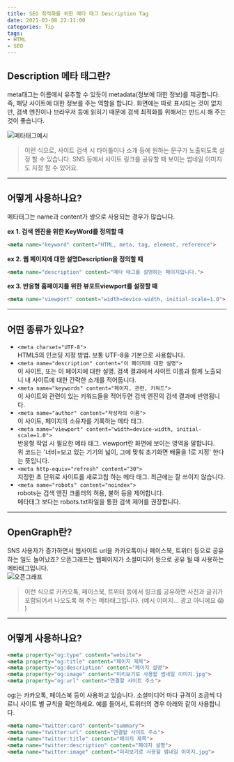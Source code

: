 ```yaml
---
title: SEO 최적화를 위한 메타 태그 Description Tag   
date: 2021-03-08 22:11:00
categories: Tip
tags:
- HTML
- SEO 
---
```


## Description 메타 태그란? 
meta태그는 이름에서 유추할 수 있듯이 metadata(정보에 대한 정보)를 제공합니다. 즉, 해당 사이트에 대한 정보를 주는 역할을 합니다. 화면에는 따로 표시되는 것이 없지만, 검색 엔진이나 브라우저 등에 읽히기 때문에 검색 최적화를 위해서는 반드시 해 주는 것이 좋습니다. 
<br />  
  
![메타태그예시](https://i.imgur.com/hjvwBfo.png)
> 이런 식으로, 사이트 검색 시 타이틀이나 소개 등에 원하는 문구가 노출되도록 설정 할 수 있습니다. SNS 등에서 사이트 링크를 공유할 때 보이는 썸네일 이미지도 지정 할 수 있어요.  
   
---  
## 어떻게 사용하나요?  
메타태그는 name과 content가 쌍으로 사용되는 경우가 많습니다.  

**ex 1. 검색 엔진을 위한 KeyWord를 정의할 때**
```html
<meta name="keyword" content="HTML, meta, tag, element, reference">
```
  
**ex 2. 웹 페이지에 대한 설명Description을 정의할 때**
```html
<meta name="description" content="메타 태그를 설명하는 페이지입니다.">
```

**ex 3. 반응형 홈페이지를 위한 뷰포트viewport를 설정할 때**
```html
<meta name="viewport" content="width=device-width, initial-scale=1.0">
```
---

## 어떤 종류가 있나요?  
- ```<meta charset="UTF-8">```  
HTML5의 인코딩 지정 방법. 보통 UTF-8을 기본으로 사용합니다.  
- ```<meta name="description" content="이 페이지에 대한 설명">```  
이 사이트, 또는 이 페이지에 대한 설명. 검색 결과에서 사이트 이름과 함께 노출되니 내 사이트에 대한 간략한 소개를 적어둡니다.  
- ```<meta name="keywords" content="페이지, 관련, 키워드">```  
이 사이트와 관련이 있는 키워드들을 적어두면 검색 엔진의 검색 결과에 반영됩니다.  
- ```<meta name="author" content="작성자의 이름">```  
이 사이트, 페이지의 소유자를 기록하는 메타 태그.   
- ```<meta name="viewport" content="width=device-width, initial-scale=1.0">```  
반응형 작업 시 필요한 메타 태그. viewport란 화면에 보이는 영역을 말합니다.  
위 코드는 '너비=보고 있는 기기의 넓이, 그에 맞춰 초기화면 배율을 1로 지정' 한다는 뜻입니다.   
- ```<meta http-equiv="refresh" content="30">```  
지정한 초 단위로 사이트를 새로고침 하는 메타 태그. 최근에는 잘 쓰이지 않습니다.  
- ```<meta name="robots" content="noindex">```  
robots는 검색 엔진 크롤러의 허용, 불허 등을 제어합니다.  
메타태그 보다는 robots.txt파일을 통한 검색 제어를 권장합니다.  
---

## OpenGraph란?  
SNS 사용자가 증가하면서 웹사이트 url을 카카오톡이나 페이스북, 트위터 등으로 공유하는 일도 늘어났죠? 오픈그래프는 웹페이지가 소셜미디어 등으로 공유 될 때 사용하는 메타태그입니다.  
![오픈그래프](https://i.imgur.com/F956ano.png)  
> 이런 식으로 카카오톡, 페이스북, 트위터 등에서 링크를 공유하면 사진과 글귀가 포함되어서 나오도록 해 주는 메타태그입니다. (예시 이미지... 광고 아니에요 :scream: )  

---  
## 어떻게 사용하나요? 
```html
<meta property="og:type" content="website">
<meta property="og:title" content="페이지 제목">
<meta property="og:description" content="페이지 설명">
<meta property="og:image" content="미리보기로 사용할 썸네일 이미지.jpg">
<meta property="og:url" content="연결할 사이트 주소">
```  
og:는 카카오톡, 페이스북 등이 사용하고 있습니다. 소셜미디어 마다 규격이 조금씩 다르니 사이트 별 규칙을 확인하세요. 예를 들어서, 트위터의 경우 아래와 같이 사용합니다.  
```html
<meta name="twitter:card" content="summary">
<meta name="twitter:url" content="연결할 사이트 주소">
<meta name="twitter:title" content="페이지 제목">
<meta name="twitter:description" content="페이지 설명">
<meta name="twitter:image" content="미리보기로 사용할 썸네일 이미지.jpg">
``` 